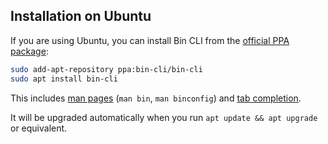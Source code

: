 ## Installation on Ubuntu

If you are using Ubuntu, you can install Bin CLI from the [official PPA package](https://launchpad.net/~bin-cli/+archive/ubuntu/bin-cli):

```bash
sudo add-apt-repository ppa:bin-cli/bin-cli
sudo apt install bin-cli
```

This includes [man pages](https://bin-cli.github.io/bin-cli/bin.1.html) (`man bin`, `man binconfig`) and [tab completion](#tab-completion).

It will be upgraded automatically when you run `apt update && apt upgrade` or equivalent.
